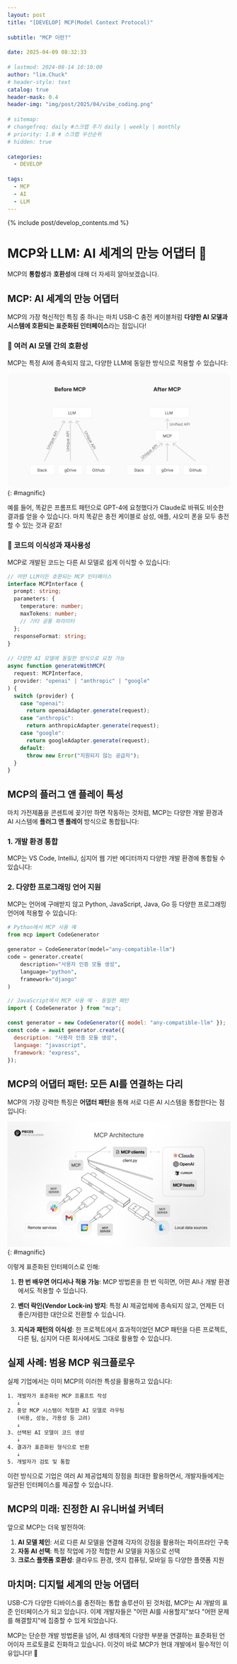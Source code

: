 ```yaml
---
layout: post
title: "[DEVELOP] MCP(Model Context Protocol)"

subtitle: "MCP 이란?"

date: 2025-04-09 08:32:33

# lastmod: 2024-08-14 10:10:00
author: "lim.Chuck"
# header-style: text
catalog: true
header-mask: 0.4
header-img: "img/post/2025/04/vibe_coding.png"

# sitemap:
# changefreq: daily #스크랩 주기 daily | weekly | monthly
# priority: 1.0 # 스크랩 우선순위
# hidden: true

categories:
  - DEVELOP

tags:
  - MCP
  - AI
  - LLM
---
```


{% include post/develop_contents.md %}

# MCP와 LLM: AI 세계의 만능 어댑터 🔌

MCP의 **통합성**과 **호환성**에 대해 더 자세히 알아보겠습니다.

## MCP: AI 세계의 만능 어댑터

MCP의 가장 혁신적인 특징 중 하나는 마치 USB-C 충전 케이블처럼 **다양한 AI 모델과 시스템에 호환되는 표준화된 인터페이스**라는 점입니다!

### 🔄 여러 AI 모델 간의 호환성

MCP는 특정 AI에 종속되지 않고, 다양한 LLM에 동일한 방식으로 적용할 수 있습니다:

![](/img/post/2025/04/LLM_MCP.png){: #magnific}

예를 들어, 똑같은 프롬프트 패턴으로 GPT-4에 요청했다가 Claude로 바꿔도 비슷한 결과를 얻을 수 있습니다. 마치 똑같은 충전 케이블로 삼성, 애플, 샤오미 폰을 모두 충전할 수 있는 것과 같죠!

### 🔄 코드의 이식성과 재사용성

MCP로 개발된 코드는 다른 AI 모델로 쉽게 이식할 수 있습니다:

```typescript
// 어떤 LLM이든 호환되는 MCP 인터페이스
interface MCPInterface {
  prompt: string;
  parameters: {
    temperature: number;
    maxTokens: number;
    // 기타 공통 파라미터
  };
  responseFormat: string;
}

// 다양한 AI 모델에 동일한 방식으로 요청 가능
async function generateWithMCP(
  request: MCPInterface,
  provider: "openai" | "anthropic" | "google"
) {
  switch (provider) {
    case "openai":
      return openaiAdapter.generate(request);
    case "anthropic":
      return anthropicAdapter.generate(request);
    case "google":
      return googleAdapter.generate(request);
    default:
      throw new Error("지원되지 않는 공급자");
  }
}
```

## MCP의 플러그 앤 플레이 특성

마치 가전제품을 콘센트에 꽂기만 하면 작동하는 것처럼, MCP는 다양한 개발 환경과 AI 시스템에 **플러그 앤 플레이** 방식으로 통합됩니다:

### 1. 개발 환경 통합

MCP는 VS Code, IntelliJ, 심지어 웹 기반 에디터까지 다양한 개발 환경에 통합될 수 있습니다:

### 2. 다양한 프로그래밍 언어 지원

MCP는 언어에 구애받지 않고 Python, JavaScript, Java, Go 등 다양한 프로그래밍 언어에 적용할 수 있습니다:

```python
# Python에서 MCP 사용 예
from mcp import CodeGenerator

generator = CodeGenerator(model="any-compatible-llm")
code = generator.create(
    description="사용자 인증 모듈 생성",
    language="python",
    framework="django"
)
```

```javascript
// JavaScript에서 MCP 사용 예 - 동일한 패턴
import { CodeGenerator } from "mcp";

const generator = new CodeGenerator({ model: "any-compatible-llm" });
const code = await generator.create({
  description: "사용자 인증 모듈 생성",
  language: "javascript",
  framework: "express",
});
```

## MCP의 어댑터 패턴: 모든 AI를 연결하는 다리

MCP의 가장 강력한 특징은 **어댑터 패턴**을 통해 서로 다른 AI 시스템을 통합한다는 점입니다:

![](/img/post/2025/04/mcp_architecture.png){: #magnific}

이렇게 표준화된 인터페이스로 인해:

1. **한 번 배우면 어디서나 적용 가능**: MCP 방법론을 한 번 익히면, 어떤 AI나 개발 환경에서도 적용할 수 있습니다.

2. **벤더 락인(Vendor Lock-in) 방지**: 특정 AI 제공업체에 종속되지 않고, 언제든 더 좋은/저렴한 대안으로 전환할 수 있습니다.

3. **지식과 패턴의 이식성**: 한 프로젝트에서 효과적이었던 MCP 패턴을 다른 프로젝트, 다른 팀, 심지어 다른 회사에서도 그대로 활용할 수 있습니다.

## 실제 사례: 범용 MCP 워크플로우

실제 기업에서는 이미 MCP의 이러한 특성을 활용하고 있습니다:

```language=
1. 개발자가 표준화된 MCP 프롬프트 작성
   ↓
2. 중앙 MCP 시스템이 적절한 AI 모델로 라우팅
   (비용, 성능, 가용성 등 고려)
   ↓
3. 선택된 AI 모델이 코드 생성
   ↓
4. 결과가 표준화된 형식으로 반환
   ↓
5. 개발자가 검토 및 통합
```

이런 방식으로 기업은 여러 AI 제공업체의 장점을 최대한 활용하면서, 개발자들에게는 일관된 인터페이스를 제공할 수 있습니다.

## MCP의 미래: 진정한 AI 유니버설 커넥터

앞으로 MCP는 더욱 발전하여:

1. **AI 모델 체인**: 서로 다른 AI 모델을 연결해 각자의 강점을 활용하는 파이프라인 구축
2. **자동 AI 선택**: 특정 작업에 가장 적합한 AI 모델을 자동으로 선택
3. **크로스 플랫폼 호환성**: 클라우드 환경, 엣지 컴퓨팅, 모바일 등 다양한 플랫폼 지원

## 마치며: 디지털 세계의 만능 어댑터

USB-C가 다양한 디바이스를 충전하는 통합 솔루션이 된 것처럼, MCP는 AI 개발의 표준 인터페이스가 되고 있습니다. 이제 개발자들은 "어떤 AI를 사용할지"보다 "어떤 문제를 해결할지"에 집중할 수 있게 되었습니다.

MCP는 단순한 개발 방법론을 넘어, AI 생태계의 다양한 부분을 연결하는 표준화된 언어이자 프로토콜로 진화하고 있습니다. 이것이 바로 MCP가 현대 개발에서 필수적인 이유입니다! 🚀
